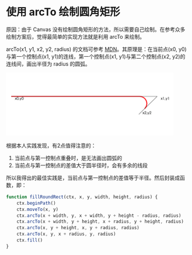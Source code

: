 # 使用 arcTo 绘制圆角矩形

原因：由于 Canvas 没有绘制圆角矩形的方法，所以需要自己绘制。在参考众多绘制方案后，觉得最简单的实现方法就是利用 arcTo 来绘制。

arcTo(x1, y1, x2, y2, radius) 的文档可参考 [MDN](https://developer.mozilla.org/en-US/docs/Web/API/CanvasRenderingContext2D/arcTo)。其原理是：在当前点(x0, y0)与第一个控制点(x1, y1)的连线，第一个控制点(x1, y1)与第二个控制点(x2, y2)的连线间，画出半径为 radius 的圆弧。

<img src="arc.png" alt="arc" width="458" height="172">

根据本人实践发现，有2点值得注意的：
1. 当前点与第一控制点重叠时，是无法画出圆弧的
2. 当前点与第一控制点的差值大于圆半径时，会有多余的线段

所以我得出的最佳实践是，当前点与第一控制点的差值等于半径。然后封装成函数，即：
``` javascript
function fillRoundRect(ctx, x, y, width, height, radius) {
    ctx.beginPath()
    ctx.moveTo(x, y)
    ctx.arcTo(x + width, y, x + width, y + height - radius, radius)
    ctx.arcTo(x + width, y + height, x + radius, y + height, radius)
    ctx.arcTo(x, y + height, x, y + radius, radius)
    ctx.arcTo(x, y, x + radius, y, radius)
    ctx.fill()
}
```